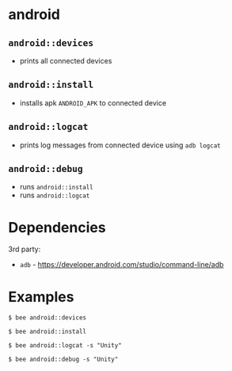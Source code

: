 android
=======

`android::devices`
------------------
- prints all connected devices

`android::install`
------------------
- installs apk `ANDROID_APK` to connected device

`android::logcat`
-----------------
- prints log messages from connected device using `adb logcat`

`android::debug`
-----------------
- runs `android::install`
- runs `android::logcat`


Dependencies
============
3rd party:
- `adb` - https://developer.android.com/studio/command-line/adb

Examples
========
```
$ bee android::devices

$ bee android::install

$ bee android::logcat -s "Unity"

$ bee android::debug -s "Unity"
```

